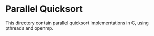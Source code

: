 # Parallel Quicksort    

This directory contain parallel quicksort implementations in C, using pthreads and openmp.